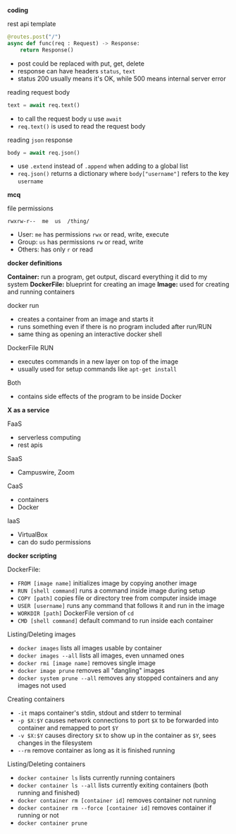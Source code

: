 
**coding**

rest api template
```Python
@routes.post("/") 
async def func(req : Request) -> Response:
	return Response()
```
- post could be replaced with put, get, delete
- response can have headers `status`, `text`
- status 200 usually means it's OK, while 500 means internal server error

reading request body
```Python
text = await req.text()
```
- to call the request body u use `await`
- `req.text()` is used to read the request body

reading `json` response
```Python
body = await req.json()
```
- use `.extend` instead of `.append` when adding to a global list
- `req.json()` returns a dictionary where `body["username"]` refers to the key `username`


**mcq**

file permissions
```
rwxrw-r--  me  us  /thing/
```
- User: `me` has permissions `rwx` or read, write, execute
- Group: `us` has permissions `rw` or read, write
- Others: has only `r` or read

**docker definitions**

**Container:** run a program, get output, discard everything it did to my system
**DockerFile:** blueprint for creating an image
**Image:** used for creating and running containers 

docker run
- creates a container from an image and starts it
- runs something even if there is no program included after run/RUN
- same thing as opening an interactive docker shell

DockerFile RUN
- executes commands in a new layer on top of the image
- usually used for setup commands like `apt-get install`

Both
- contains side effects of the program to be inside Docker

**X as a service**

FaaS
- serverless computing
- rest apis

SaaS
- Campuswire, Zoom

CaaS
- containers
- Docker

IaaS
- VirtualBox
- can do sudo permissions


**docker scripting**

DockerFile:
- `FROM [image name]` initializes image by copying another image
- `RUN [shell command]` runs a command inside image during setup
- `COPY [path]` copies file or directory tree from computer inside image
- `USER [username]` runs any command that follows it and run in the image
- `WORKDIR [path]` DockerFile version of `cd`
- `CMD [shell command]` default command to run inside each container

Listing/Deleting images
- `docker images` lists all images usable by container
- `docker images --all` lists all images, even unnamed ones
- `docker rmi [image name]` removes single image
- `docker image prune` removes all "dangling" images
- `docker system prune --all`  removes any stopped containers and any images not used

Creating containers
- `-it` maps container's stdin, stdout and stderr to terminal
- `-p $X:$Y` causes network connections to port `$X` to be forwarded into container and remapped to port `$Y`
- `-v $X:$Y` causes directory `$X` to show up in the container as `$Y`, sees changes in the filesystem
- `--rm` remove container as long as it is finished running

Listing/Deleting containers
- `docker container ls` lists currently running containers
- `docker container ls --all` lists currently exiting containers (both running and finished)
- `docker container rm [container id]` removes container not running
- `docker container rm --force [container id]` removes container if running or not
- `docker container prune` 